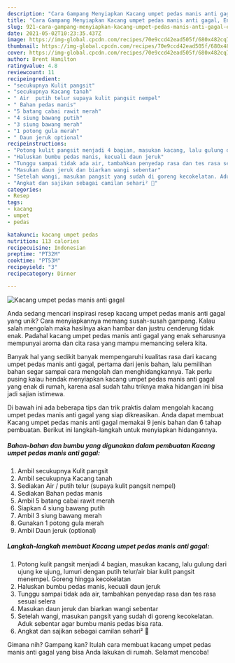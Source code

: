 ```yaml
---
description: "Cara Gampang Menyiapkan Kacang umpet pedas manis anti gagal, Enak Banget"
title: "Cara Gampang Menyiapkan Kacang umpet pedas manis anti gagal, Enak Banget"
slug: 921-cara-gampang-menyiapkan-kacang-umpet-pedas-manis-anti-gagal-enak-banget
date: 2021-05-02T10:23:35.437Z
image: https://img-global.cpcdn.com/recipes/70e9ccd42ead505f/680x482cq70/kacang-umpet-pedas-manis-anti-gagal-foto-resep-utama.jpg
thumbnail: https://img-global.cpcdn.com/recipes/70e9ccd42ead505f/680x482cq70/kacang-umpet-pedas-manis-anti-gagal-foto-resep-utama.jpg
cover: https://img-global.cpcdn.com/recipes/70e9ccd42ead505f/680x482cq70/kacang-umpet-pedas-manis-anti-gagal-foto-resep-utama.jpg
author: Brent Hamilton
ratingvalue: 4.8
reviewcount: 11
recipeingredient:
- "secukupnya Kulit pangsit"
- "secukupnya Kacang tanah"
- " Air  putih telur supaya kulit pangsit nempel"
- " Bahan pedas manis"
- "5 batang cabai rawit merah"
- "4 siung bawang putih"
- "3 siung bawang merah"
- "1 potong gula merah"
- " Daun jeruk optional"
recipeinstructions:
- "Potong kulit pangsit menjadi 4 bagian, masukan kacang, lalu gulung dari ujung ke ujung, lumuri dengan putih telur/air biar kulit pangsit menempel. Goreng hingga kecokelatan"
- "Haluskan bumbu pedas manis, kecuali daun jeruk"
- "Tunggu sampai tidak ada air, tambahkan penyedap rasa dan tes rasa sesuai selera"
- "Masukan daun jeruk dan biarkan wangi sebentar"
- "Setelah wangi, masukan pangsit yang sudah di goreng kecokelatan. Aduk sebentar agar bumbu manis pedas bisa rata."
- "Angkat dan sajikan sebagai camilan sehari² 🤗"
categories:
- Resep
tags:
- kacang
- umpet
- pedas

katakunci: kacang umpet pedas 
nutrition: 113 calories
recipecuisine: Indonesian
preptime: "PT32M"
cooktime: "PT53M"
recipeyield: "3"
recipecategory: Dinner

---
```



![Kacang umpet pedas manis anti gagal](https://img-global.cpcdn.com/recipes/70e9ccd42ead505f/680x482cq70/kacang-umpet-pedas-manis-anti-gagal-foto-resep-utama.jpg)

Anda sedang mencari inspirasi resep kacang umpet pedas manis anti gagal yang unik? Cara menyiapkannya memang susah-susah gampang. Kalau salah mengolah maka hasilnya akan hambar dan justru cenderung tidak enak. Padahal kacang umpet pedas manis anti gagal yang enak seharusnya mempunyai aroma dan cita rasa yang mampu memancing selera kita.



Banyak hal yang sedikit banyak mempengaruhi kualitas rasa dari kacang umpet pedas manis anti gagal, pertama dari jenis bahan, lalu pemilihan bahan segar sampai cara mengolah dan menghidangkannya. Tak perlu pusing kalau hendak menyiapkan kacang umpet pedas manis anti gagal yang enak di rumah, karena asal sudah tahu triknya maka hidangan ini bisa jadi sajian istimewa.


Di bawah ini ada beberapa tips dan trik praktis dalam mengolah kacang umpet pedas manis anti gagal yang siap dikreasikan. Anda dapat membuat Kacang umpet pedas manis anti gagal memakai 9 jenis bahan dan 6 tahap pembuatan. Berikut ini langkah-langkah untuk menyiapkan hidangannya.

<!--inarticleads1-->

##### Bahan-bahan dan bumbu yang digunakan dalam pembuatan Kacang umpet pedas manis anti gagal:

1. Ambil secukupnya Kulit pangsit
1. Ambil secukupnya Kacang tanah
1. Sediakan  Air / putih telur (supaya kulit pangsit nempel)
1. Sediakan  Bahan pedas manis
1. Ambil 5 batang cabai rawit merah
1. Siapkan 4 siung bawang putih
1. Ambil 3 siung bawang merah
1. Gunakan 1 potong gula merah
1. Ambil  Daun jeruk (optional)




<!--inarticleads2-->

##### Langkah-langkah membuat Kacang umpet pedas manis anti gagal:

1. Potong kulit pangsit menjadi 4 bagian, masukan kacang, lalu gulung dari ujung ke ujung, lumuri dengan putih telur/air biar kulit pangsit menempel. Goreng hingga kecokelatan
1. Haluskan bumbu pedas manis, kecuali daun jeruk
1. Tunggu sampai tidak ada air, tambahkan penyedap rasa dan tes rasa sesuai selera
1. Masukan daun jeruk dan biarkan wangi sebentar
1. Setelah wangi, masukan pangsit yang sudah di goreng kecokelatan. Aduk sebentar agar bumbu manis pedas bisa rata.
1. Angkat dan sajikan sebagai camilan sehari² 🤗




Gimana nih? Gampang kan? Itulah cara membuat kacang umpet pedas manis anti gagal yang bisa Anda lakukan di rumah. Selamat mencoba!
